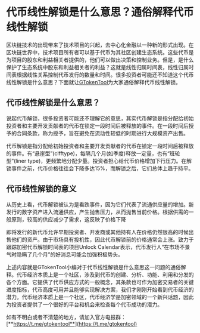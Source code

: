 # 代币线性解锁是什么意思？通俗解释代币线性解锁

区块链技术的出现带来了技术项目的兴起，去中心化金融以一种新的形式出现。在区块链世界中，技术项目所有者可以基于代币为其社区创建生态系统。这些代币是为项目的股东和利益相关者提供的，他们可以做出决策和控制业务。但是，是什么保护了生态系统中股东和利益相关者的利益？这就是线性归属时间表，线性归属时间表根据线性关系控制代币发行的数量和时间。很多投资者可能还不知道这个代币线性解锁是什么意思？下面就让[GTokenTool](https://www.gtokentool.com)为大家通俗解释代币线性解锁。

## 代币线性解锁是什么意思？

说起代币解锁，很多投资者可能还不理解它的意思，其实代币解锁是指分配给初始投资者和主要开发贡献者的代币在锁定一段时间后被释放的事件。在一段时间后授予的合同条款，称为授予，旨在避免在流动性较低的时期进行大规模资产出售。

代币解锁是指分配给初始投资者和主要开发贡献者的代币在锁定一段时间后被释放的事件。有“悬崖型”(clfftype)，每隔几个月(如季度)释放一定量，也有“班轮型”(liner type)，更频繁地分配少量。投资者担心给代币价格增加下行压力。在解锁事件之前，代币价格往往会下降多达15%，而解锁之后，它们总体上趋于持平。

## 代币线性解锁的意义

从历史上看，代币解锁被认为是看跌事件，因为它们代表了流通供应量的增加。新发行的数字资产进入流通供应，产生抛售压力，从而抛售当前价格。根据供需的一般原则，较高的供应减少了需求，这反映了价格下降

即将发行的新代币允许早期投资者、开发商或其他持有人在价格仍然很高的时候出售他们的资产。由于市场具有投机性，因此代币解锁前的价格通常会上涨。致力于跟踪加密代币解锁时间表的项目Unlock Calendar表示，代币发行人“在市场不景气时隐瞒了几个月”的好消息可能会加强积极势头。

上述内容就是GTokenTool小编对于代币线性解锁是什么意思这一问题的通俗解释。代币经济本质上是一个社区，涉及到代币的创建、分析、功能、利用和分发的各个方面。它提供了代币供应方式的一般概念，其条款也可作为加密交易者的关键进度指标，代币高度可用并且能够实现解决方案，我们才刚刚开始看到代币经济的潜力。代币经济本质上是一个社区，代币经济学是加密领域的一个新兴话题，因此为投资者提供了一个很好的平台和机会来检查每个代币成功的潜力。

如有不明白或者不清楚的地方，请加入官方电报群：[**https://t.me/gtokentool**](https://t.me/gtokentool)

